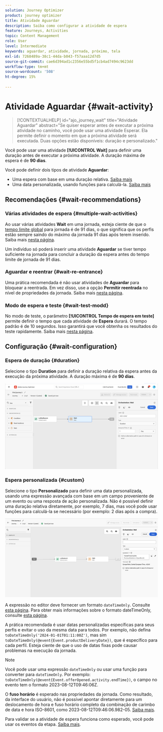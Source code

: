 ```yaml
---
solution: Journey Optimizer
product: journey optimizer
title: Atividade Aguardar
description: Saiba como configurar a atividade de espera
feature: Journeys, Activities
topic: Content Management
role: User
level: Intermediate
keywords: aguardar, atividade, jornada, próximo, tela
exl-id: 7268489a-38c1-44da-b043-f57aaa12d7d5
source-git-commit: cae6d394ad1c2356e55bd5f1cb4ad7494c9623dd
workflow-type: tm+mt
source-wordcount: '508'
ht-degree: 15%

---
```


# Atividade Aguardar {#wait-activity}

>[!CONTEXTUALHELP]
>id="ajo_journey_wait"
>title="Atividade Aguardar"
>abstract="Se quiser esperar antes de executar a próxima atividade no caminho, você pode usar uma atividade Esperar. Ela permite definir o momento em que a próxima atividade será executada. Duas opções estão disponíveis: duração e personalizado."

Você pode usar uma atividade **[!UICONTROL Wait]** para definir uma duração antes de executar a próxima atividade.  A duração máxima de espera é de **90 dias**.

Você pode definir dois tipos de atividade **Aguardar**:

* Uma espera com base em uma duração relativa. [Saiba mais](#duration)
* Uma data personalizada, usando funções para calculá-la. [Saiba mais](#custom)

<!--
* [Email send time optimization](#email_send_time_optimization)
* [Fixed date](#fixed_date) 
-->

## Recomendações {#wait-recommendations}

### Várias atividades de espera {#multiple-wait-activities}

Ao usar várias atividades **Wait** em uma jornada, esteja ciente de que o [tempo limite global](journey-properties.md#global_timeout) para jornada é de 91 dias, o que significa que os perfis estão sempre saindo do máximo da jornada 91 dias após terem inserido. Saiba mais [nesta página](journey-properties.md#global_timeout).

Um indivíduo só poderá inserir uma atividade **Aguardar** se tiver tempo suficiente na jornada para concluir a duração da espera antes do tempo limite de jornada de 91 dias.

### Aguardar e reentrar {#wait-re-entrance}

Uma prática recomendada é não usar atividades de **Aguardar** para bloquear a reentrada. Em vez disso, use a opção **Permitir reentrada** no nível de propriedades da jornada. Saiba mais [nesta página](../building-journeys/journey-properties.md#entrance).

### Modo de espera e teste {#wait-test-modd}

No modo de teste, o parâmetro **[!UICONTROL Tempo de espera em teste]** permite definir o tempo que cada atividade de **Espera** durará. O tempo padrão é de 10 segundos. Isso garantirá que você obtenha os resultados do teste rapidamente. Saiba mais [nesta página](../building-journeys/testing-the-journey.md).

## Configuração {#wait-configuration}

### Espera de duração {#duration}

Selecione o tipo **Duration** para definir a duração relativa da espera antes da execução da próxima atividade. A duração máxima é de **90 dias**.

![Definir a duração da espera](assets/journey55.png)

<!--
## Fixed date wait{#fixed_date}

Select the date for the execution of the next activity.

![](assets/journey56.png)

-->

### Espera personalizada {#custom}

Selecione o tipo **Personalizado** para definir uma data personalizada, usando uma expressão avançada com base em um campo proveniente de um evento ou uma resposta de ação personalizada. Não é possível definir uma duração relativa diretamente, por exemplo, 7 dias, mas você pode usar funções para calculá-la se necessário (por exemplo: 2 dias após a compra).

![Definir uma espera personalizada com uma expressão](assets/journey57.png)

A expressão no editor deve fornecer um formato `dateTimeOnly`. Consulte [esta página](expression/expressionadvanced.md). Para obter mais informações sobre o formato dateTimeOnly, consulte [esta página](expression/data-types.md).

A prática recomendada é usar datas personalizadas específicas para seus perfis e evitar o uso da mesma data para todos. Por exemplo, não defina `toDateTimeOnly('2024-01-01T01:11:00Z')`, mas sim `toDateTimeOnly(@event{Event.productDeliveryDate})`, que é específico para cada perfil. Esteja ciente de que o uso de datas fixas pode causar problemas na execução da jornada.


>[!NOTE]
>
>Você pode usar uma expressão `dateTimeOnly` ou usar uma função para converter para `dateTimeOnly`. Por exemplo: `toDateTimeOnly(@event{Event.offerOpened.activity.endTime})`, o campo no evento tem o formato 2023-08-12T09:46:06Z.
>
>O **fuso horário** é esperado nas propriedades da jornada. Como resultado, da interface do usuário, não é possível apontar diretamente para um deslocamento de hora e fuso horário completo da combinação de carimbo de data e hora ISO-8601, como 2023-08-12T09:46:06.982-05. [Saiba mais](../building-journeys/timezone-management.md).


Para validar se a atividade de espera funciona como esperado, você pode usar os eventos da etapa. [Saiba mais](../reports/query-examples.md#common-queries).

<!--## Email send time optimization{#email_send_time_optimization}

This type of wait uses a score calculated in Adobe Experience Platform. The score calculates the propensity to click or open an email in the future based on past behavior. Note that the algorithm calculating the score needs a certain amount of data to work. As a result, when it does not have enough data, the default wait time will apply. At publication time, you'll be notified that the default time applies.

>[!NOTE]
>
>The first event of your journey must have a namespace.
>
>This capability is only available after an **[!UICONTROL Email]** activity. You need to have Adobe Campaign Standard.

1. In the **[!UICONTROL Amount of time]** field, define the number of hours to consider to optimize email sending.
1. In the **[!UICONTROL Optimization type]** field, choose if the optimization should increase clicks or opens.
1. In the **[!UICONTROL Default time]** field, define the default time to wait if the predictive send time score is not available.

    >[!NOTE]
    >
    >Note that the send time score can be unavailable because there is not enough data to perform the calculation. In this case, you will be informed, at publication time, that the default time applies.

![](assets/journey57bis.png)-->
